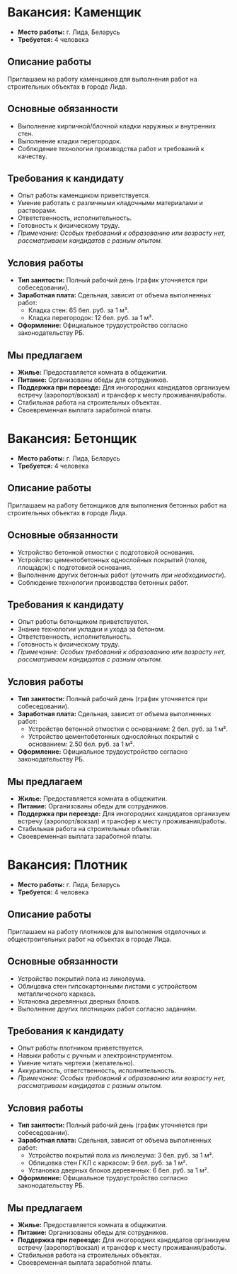 # Вакансия: Каменщик

*   **Место работы:** г. Лида, Беларусь
*   **Требуется:** 4 человека

## Описание работы

Приглашаем на работу каменщиков для выполнения работ на строительных объектах в городе Лида.

## Основные обязанности

*   Выполнение кирпичной/блочной кладки наружных и внутренних стен.
*   Выполнение кладки перегородок.
*   Соблюдение технологии производства работ и требований к качеству.

## Требования к кандидату

*   Опыт работы каменщиком приветствуется.
*   Умение работать с различными кладочными материалами и растворами.
*   Ответственность, исполнительность.
*   Готовность к физическому труду.
*   *Примечание: Особых требований к образованию или возрасту нет, рассматриваем кандидатов с разным опытом.*

## Условия работы

*   **Тип занятости:** Полный рабочий день (график уточняется при собеседовании).
*   **Заработная плата:** Сдельная, зависит от объема выполненных работ:
    *   Кладка стен: 65 бел. руб. за 1 м³.
    *   Кладка перегородок: 12 бел. руб. за 1 м³.
*   **Оформление:** Официальное трудоустройство согласно законодательству РБ.

## Мы предлагаем

*   **Жилье:** Предоставляется комната в общежитии.
*   **Питание:** Организованы обеды для сотрудников.
*   **Поддержка при переезде:** Для иногородних кандидатов организуем встречу (аэропорт/вокзал) и трансфер к месту проживания/работы.
*   Стабильная работа на строительных объектах.
*   Своевременная выплата заработной платы.



# Вакансия: Бетонщик

*   **Место работы:** г. Лида, Беларусь
*   **Требуется:** 4 человека

## Описание работы

Приглашаем на работу бетонщиков для выполнения бетонных работ на строительных объектах в городе Лида.

## Основные обязанности

*   Устройство бетонной отмостки с подготовкой основания.
*   Устройство цементобетонных однослойных покрытий (полов, площадок) с подготовкой основания.
*   Выполнение других бетонных работ (*уточнить при необходимости*).
*   Соблюдение технологии производства бетонных работ.

## Требования к кандидату

*   Опыт работы бетонщиком приветствуется.
*   Знание технологии укладки и ухода за бетоном.
*   Ответственность, исполнительность.
*   Готовность к физическому труду.
*   *Примечание: Особых требований к образованию или возрасту нет, рассматриваем кандидатов с разным опытом.*

## Условия работы

*   **Тип занятости:** Полный рабочий день (график уточняется при собеседовании).
*   **Заработная плата:** Сдельная, зависит от объема выполненных работ:
    *   Устройство бетонной отмостки с основанием: 2 бел. руб. за 1 м².
    *   Устройство цементобетонных однослойных покрытий с основанием: 2.50 бел. руб. за 1 м².
*   **Оформление:** Официальное трудоустройство согласно законодательству РБ.

## Мы предлагаем

*   **Жилье:** Предоставляется комната в общежитии.
*   **Питание:** Организованы обеды для сотрудников.
*   **Поддержка при переезде:** Для иногородних кандидатов организуем встречу (аэропорт/вокзал) и трансфер к месту проживания/работы.
*   Стабильная работа на строительных объектах.
*   Своевременная выплата заработной платы.



# Вакансия: Плотник

*   **Место работы:** г. Лида, Беларусь
*   **Требуется:** 4 человека

## Описание работы

Приглашаем на работу плотников для выполнения отделочных и общестроительных работ на объектах в городе Лида.

## Основные обязанности

*   Устройство покрытий пола из линолеума.
*   Облицовка стен гипсокартонными листами с устройством металлического каркаса.
*   Установка деревянных дверных блоков.
*   Выполнение других плотницких работ согласно заданиям.

## Требования к кандидату

*   Опыт работы плотником приветствуется.
*   Навыки работы с ручным и электроинструментом.
*   Умение читать чертежи (желательно).
*   Аккуратность, ответственность, исполнительность.
*   *Примечание: Особых требований к образованию или возрасту нет, рассматриваем кандидатов с разным опытом.*

## Условия работы

*   **Тип занятости:** Полный рабочий день (график уточняется при собеседовании).
*   **Заработная плата:** Сдельная, зависит от объема выполненных работ:
    *   Устройство покрытий пола из линолеума: 3 бел. руб. за 1 м².
    *   Облицовка стен ГКЛ с каркасом: 9 бел. руб. за 1 м².
    *   Установка дверных блоков деревянных: 6 бел. руб. за 1 м².
*   **Оформление:** Официальное трудоустройство согласно законодательству РБ.

## Мы предлагаем

*   **Жилье:** Предоставляется комната в общежитии.
*   **Питание:** Организованы обеды для сотрудников.
*   **Поддержка при переезде:** Для иногородних кандидатов организуем встречу (аэропорт/вокзал) и трансфер к месту проживания/работы.
*   Стабильная работа на строительных объектах.
*   Своевременная выплата заработной платы.